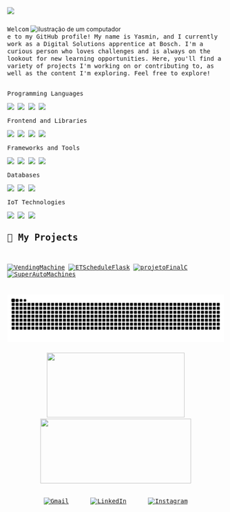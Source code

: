 <h1 align="left">
 <img src="https://readme-typing-svg.herokuapp.com?font=Righteous&size=35&duration=4000&pause=500&color=B546DB&vCenter=true&width=500&height=70&lines=Hello!+%F0%9F%91%8B;I'm+Yasmin+Trembulack" /></img>
</h1>
<img src="https://raw.githubusercontent.com/MicaelliMedeiros/micaellimedeiros/master/image/computer-illustration.png" alt="ilustração de um computador" min-width="400px" max-width="450px" width="450px" align="right">

<samp align="left">
  Welcome to my GitHub profile! My name is Yasmin, and I currently work as a Digital Solutions apprentice at Bosch. I'm a curious person who loves challenges and is always on the lookout for new learning opportunities. Here, you'll find a variety of projects I'm working on or contributing to, as well as the content I'm exploring. Feel free to explore!
<samp/>
 <br/><br/>

<p>Programming Languages</p>
<p align="left">
   <img src="https://img.shields.io/badge/C%23-239120?style=for-the-badge&logo=c-sharp&logoColor=white" />
   <img src="https://img.shields.io/badge/C-00599C?style=for-the-badge&logo=c&logoColor=white" />
   <img src="https://img.shields.io/badge/Python-14354C?style=for-the-badge&logo=python&logoColor=white" />
   <img src="https://img.shields.io/badge/java-%23ED8B00.svg?style=for-the-badge&logo=openjdk&logoColor=white" />
</p>
<p>Frontend and Libraries</p>
<p align="left">
   <img src="https://img.shields.io/badge/HTML5-E34F26?style=for-the-badge&logo=html5&logoColor=white" />
   <img src="https://img.shields.io/badge/JavaScript-323330?style=for-the-badge&logo=javascript&logoColor=F7DF1E" />
   <img src="https://img.shields.io/badge/React-20232A?style=for-the-badge&logo=react&logoColor=61DAFB" />
   <img src="https://img.shields.io/badge/Next-black?style=for-the-badge&logo=next.js&logoColor=white" />
</p>
<p>Frameworks and Tools</p>
<p align="left">
   <img src="https://img.shields.io/badge/Spring-6DB33F?style=for-the-badge&logo=spring&logoColor=white" />
   <img src="https://img.shields.io/badge/flask-%23000.svg?style=for-the-badge&logo=flask&logoColor=white" />
   <img src="https://img.shields.io/badge/django-%23092E20.svg?style=for-the-badge&logo=django&logoColor=white" />
   <img src="https://img.shields.io/badge/node.js-6DA55F?style=for-the-badge&logo=node.js&logoColor=white" />
</p>
<p>Databases</p>
<p align="left">
   <img src="https://img.shields.io/badge/Microsoft%20SQL%20Server-CC2927?style=for-the-badge&logo=microsoft%20sql%20server&logoColor=white" />
   <img src="https://img.shields.io/badge/mysql-4479A1.svg?style=for-the-badge&logo=mysql&logoColor=white" />
   <img src="https://img.shields.io/badge/MongoDB-%234ea94b.svg?style=for-the-badge&logo=mongodb&logoColor=white" />
</p>

<p>IoT Technologies</p>
<p align="left"> 
 <img src="https://img.shields.io/badge/Arduino-00979D?style=for-the-badge&logo=arduino&logoColor=white" /> 
 <img src="https://img.shields.io/badge/ESP32-40A9F8?style=for-the-badge&logo=espressif&logoColor=white" /> 
 <img src="https://img.shields.io/badge/IoT%20Protocols-FF6F00?style=for-the-badge&logo=internet-explorer&logoColor=white" /> 
</p>


## 🚀 My Projects
<br/>

[![VendingMachine](https://img.shields.io/badge/Repo-VendingMachine-eb771e)](https://github.com/loregbrw/VendingMachine)
[![ETScheduleFlask](https://img.shields.io/badge/Repo-ETScheduleFlask-3498db)](https://github.com/AndreLuisPLuz/ETScheduleFlask)
[![projetoFinalC](https://img.shields.io/badge/Repo-projetoFinalC-cf2357)](https://github.com/aeduardamariaa/projetoFinalC)
[![SuperAutoMachines](https://img.shields.io/badge/Repo-SuperAutoMachines-be38d6)](https://github.com/YasminTrembulack/SuperAutoMachines)

##
<h1 align="center">
 <picture >
   <source media="(prefers-color-scheme: dark)" srcset="https://raw.githubusercontent.com/YasminTrembulack/YasminTrembulack/output/github-contribution-grid-snake-dark.svg">
   <source media="(prefers-color-scheme: light)" srcset="https://raw.githubusercontent.com/YasminTrembulack/YasminTrembulack/output/github-contribution-grid-snake.svg">
   <img alt="github contribution grid snake animation" src="https://raw.githubusercontent.com/YasminTrembulack/YasminTrembulack/output/github-contribution-grid-snake.svg">
 </picture>   
</h1>

<div display="flex">

<div align="center">
  <img src="https://github-readme-stats.vercel.app/api/top-langs/?username=YasminTrembulack&layout=compact&langs_count=7&theme=transparent&bg_color=0a0a0a&border_color=bd58e0&show_icons=true&icon_color=30A3DC&title_color=3ae3f2&text_color=FFF&rank_icon=github" width="320" height="150"/>
  <img src="https://github-readme-stats.vercel.app/api/?username=YasminTrembulack&theme=transparent&bg_color=0a0a0a&border_color=bd58e0&show_icons=true&icon_color=30A3DC&title_color=3ae3f2&text_color=FFF&rank_icon=github" width="350" height="150"/>
</div>
<br/>
<p align="center">
  <a href="mailto:yasmin.agostinho.012@gmail.com" title="Gmail" >
    <img src="https://img.shields.io/badge/-Gmail-FF0000?style=flat-square&labelColor=FF0000&logo=gmail&logoColor=white&link=mailto:yasmin.agostinho.012@gmail.com" alt="Gmail"/></a>
 <span>&nbsp;&nbsp;&nbsp;&nbsp;</span>
  <a href="https://www.linkedin.com/in/yasmin-trembulack-agostinho-b11675261/" title="LinkedIn">
    <img src="https://img.shields.io/badge/-Linkedin-0e76a8?style=flat-square&logo=Linkedin&logoColor=white&link=https://www.linkedin.com/in/yasmin-trembulack-agostinho-b11675261/" alt="LinkedIn"/></a>
 <span>&nbsp;&nbsp;&nbsp;&nbsp;</span>
  <a href="https://www.instagram.com/yasmin__0102/" title="Instagram">
    <img src="https://img.shields.io/badge/-Instagram-DF0174?style=flat-square&labelColor=DF0174&logo=instagram&logoColor=white&link=https://www.instagram.com/yasmin__0102/" alt="Instagram"/></a>
</p>

<!-- 

 ```JS
import Desenvolvedor from YasminTrembulack;

class Skills extends Desenvolvedor {
  linguagens = [ "C#", "C", "Python", "Java" ];
  bibliotecas = [ "React", "JavaScript", "HTML5" ];
  frameworks = [ "Spring", "Flask", "Django", "Node.js" ];
  databases = [ "Microsoft SQL Server", "MySQL", "MongoDB" ];
}

```

<img href="https://github.com/loregbrw/VendingMachine" src="https://github-readme-stats.vercel.app/api/pin/?username=loregbrw&repo=VendingMachine&bg_color=0a0a0a&border_color=bd58e0&show_icons=true&icon_color=30A3DC&title_color=3ae3f2&text_color=FFF" alt="Repo Card" width="300" height="150"/>

<img href="https://github.com/AndreLuisPLuz/ETScheduleFlask" src="https://github-readme-stats.vercel.app/api/pin/?username=AndreLuisPLuz&repo=ETScheduleFlask&bg_color=0a0a0a&border_color=bd58e0&show_icons=true&icon_color=30A3DC&title_color=3ae3f2&text_color=FFF" alt="Repo Card" width="300" height="150"/>

<img href="https://github.com/aeduardamariaa/projetoFinalC/tree/beta" src="https://github-readme-stats.vercel.app/api/pin/?username=aeduardamariaa&repo=projetoFinalC&bg_color=0a0a0a&border_color=bd58e0&show_icons=true&icon_color=30A3DC&title_color=3ae3f2&text_color=FFF" alt="Repo Card" width="300" height="150"/>
<div/>

<div >
  <a href="https://github.com/YasminTrembulack">
  
   ![Top Langs](https://github-readme-stats-git-masterrstaa-rickstaa.vercel.app/api/top-langs/?username=SEUUSERNAME&layout=compact&bg_color=000&border_color=30A3DC&title_color=E94D5F&text_color=FFF)
    <img loading="lazy" height="180em" src="https://github-readme-stats.vercel.app/api/top-langs/?username=YasminTrembulack&layout=compact&langs_count=7&theme=vision-friendly-dark"/>
    <img loading="lazy" height="180em" src="https://github-readme-stats.vercel.app/api?username=YasminTrembulack&show_icons=true&locale=en&theme=vision-friendly-dark&rank_icon=github"/>        
  </a>
</div>
  
-->

